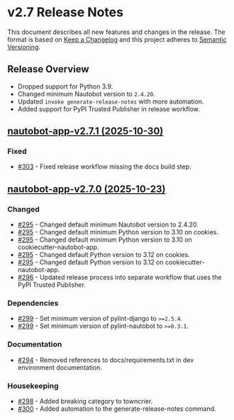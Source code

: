 # v2.7 Release Notes

This document describes all new features and changes in the release. The format is based on [Keep a Changelog](https://keepachangelog.com/en/1.0.0/) and this project adheres to [Semantic Versioning](https://semver.org/spec/v2.0.0.html).

## Release Overview

- Dropped support for Python 3.9.
- Changed minimum Nautobot version to `2.4.20`.
- Updated `invoke generate-release-notes` with more automation.
- Added support for PyPI Trusted Publisher in release workflow.

<!-- towncrier release notes start -->
## [nautobot-app-v2.7.1 (2025-10-30)](https://github.com/nautobot/cookiecutter-nautobot-app/releases/tag/nautobot-app-v2.7.1)

### Fixed

- [#303](https://github.com/nautobot/cookiecutter-nautobot-app/issues/303) - Fixed release workflow missing the docs build step.

## [nautobot-app-v2.7.0 (2025-10-23)](https://github.com/nautobot/cookiecutter-nautobot-app/releases/tag/nautobot-app-v2.7.0)

### Changed

- [#295](https://github.com/nautobot/cookiecutter-nautobot-app/issues/295) - Changed default minimum Nautobot version to 2.4.20.
- [#295](https://github.com/nautobot/cookiecutter-nautobot-app/issues/295) - Changed default minimum Python version to 3.10 on cookies.
- [#295](https://github.com/nautobot/cookiecutter-nautobot-app/issues/295) - Changed default minimum Python version to 3.10 on cookiecutter-nautobot-app.
- [#295](https://github.com/nautobot/cookiecutter-nautobot-app/issues/295) - Changed default Python version to 3.12 on cookies.
- [#295](https://github.com/nautobot/cookiecutter-nautobot-app/issues/295) - Changed default Python version to 3.12 on cookiecutter-nautobot-app.
- [#296](https://github.com/nautobot/cookiecutter-nautobot-app/issues/296) - Updated release process into separate workflow that uses the PyPI Trusted Publisher.

### Dependencies

- [#299](https://github.com/nautobot/cookiecutter-nautobot-app/issues/299) - Set minimum version of pylint-django to `>=2.5.4`.
- [#299](https://github.com/nautobot/cookiecutter-nautobot-app/issues/299) - Set minimum version of pylint-nautobot to `>=0.3.1`.

### Documentation

- [#294](https://github.com/nautobot/cookiecutter-nautobot-app/issues/294) - Removed references to docs/requirements.txt in dev environment documentation.

### Housekeeping

- [#298](https://github.com/nautobot/cookiecutter-nautobot-app/issues/298) - Added breaking category to towncrier.
- [#300](https://github.com/nautobot/cookiecutter-nautobot-app/issues/300) - Added automation to the generate-release-notes command.
